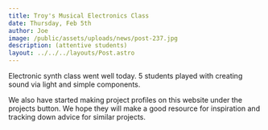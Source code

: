 ```yaml
---
title: Troy's Musical Electronics Class
date: Thursday, Feb 5th
author: Joe
image: /public/assets/uploads/news/post-237.jpg
description: (attentive students)
layout: ../../../layouts/Post.astro
---
```


Electronic synth class went well today.  5 students played with creating sound via light and simple components.

We also have started making project profiles on this website under the projects button.  We hope they will make a good resource for inspiration and tracking down advice for similar projects.
